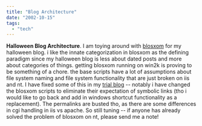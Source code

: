 ```yaml
---
title: "Blog Architecture"
date: "2002-10-15"
tags: 
  - "tech"
---
```


**Halloween Blog Architecture**. I am toying around with [blosxom](http://www.raelity.org/apps/blosxom/) for my halloween blog. i like the innate categorization in blosxom as the defining paradigm since my halloween blog is less about dated posts and more about categories of things. getting blosxom running on win2k is proving to be something of a chore. the base scripts have a lot of assumptions about file system naming and file system functionality that are just broken on iis and nt. I have fixed some of this in my [trial blog](http://www.theludwigs.com/Halloween/blosxom.cgi) -- notably i have changed the blosxom scripts to eliminate their expectation of symbolic links (tho i would like to go back and add in windows shortcut functionality as a replacement). The permalinks are busted tho, as there are some differences in cgi handling in iis vs apache. So still tuning -- if anyone has already solved the problem of blosxom on nt, please send me a note!
